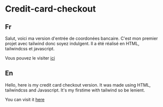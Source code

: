 
# Credit-card-checkout

## Fr
Salut, voici ma version d'entrée de coordonées bancaire. C'est mon premier projet avec tailwind donc soyez indulgent.
Il a été réalisé en HTML, tailwindcss et javascript. 

Vous pouvez le visiter [ici](https://seblau02.github.io/credit-card-checkout/)
## En
Hello, here is my credit card checkout version.
It was made using HTML, tailwindcss and Javascript.
It's my firstime with tailwind so be lenient.

You can visit it [here](https://seblau02.github.io/credit-card-checkout/)

